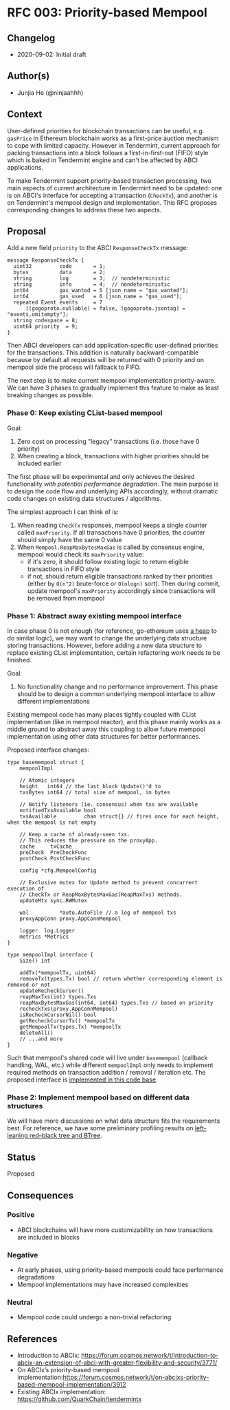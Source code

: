 # RFC 003: Priority-based Mempool

## Changelog

- 2020-09-02: Initial draft

## Author(s)

- Junjia He (@ninjaahhh)

## Context

User-defined priorities for blockchain transactions can be useful, e.g. `gasPrice` in Ethereum blockchain works as a first-price auction mechanism to cope with limited capacity. However in Tendermint, current approach for packing transactions into a block follows a first-in-first-out (FIFO) style which is baked in Tendermint engine and can't be affected by ABCI applications.

To make Tendermint support priority-based transaction processing, two main aspects of current architecture in Tendermint need to be updated: one is on ABCI's interface for accepting a transaction (`CheckTx`), and another is on Tendermint's mempool design and implementation. This RFC proposes corresponding changes to address these two aspects.

## Proposal

Add a new field `priority` to the ABCI `ResponseCheckTx` message:

```
message ResponseCheckTx {
  uint32         code       = 1;
  bytes          data       = 2;
  string         log        = 3;  // nondeterministic
  string         info       = 4;  // nondeterministic
  int64          gas_wanted = 5 [json_name = "gas_wanted"];
  int64          gas_used   = 6 [json_name = "gas_used"];
  repeated Event events     = 7
      [(gogoproto.nullable) = false, (gogoproto.jsontag) = "events,omitempty"];
  string codespace = 8;
  uint64 priority  = 9;
}
```

Then ABCI developers can add application-specific user-defined priorities for the transactions. This addition is naturally backward-compatible because by default all requests will be returned with 0 priority and on mempool side the process will fallback to FIFO.

The next step is to make current mempool implementation priority-aware. We can have 3 phases to gradually implement this feature to make as least breaking changes as possible.

### Phase 0: Keep existing CList-based mempool

Goal:
1. Zero cost on processing "legacy" transactions (i.e. those have 0 priority)
2. When creating a block, transactions with higher priorities should be included earlier

The first phase will be experimental and only achieves the desired functionality *with potential performance degradation*. The main purpose is to design the code flow and underlying APIs accordingly, without dramatic code changes on existing data structures / algorithms.

The simplest approach I can think of is:

1. When reading `CheckTx` responses, mempool keeps a single counter called `maxPriority`. If all transactions have 0 priorities, the counter should simply have the same 0 value
2. When `Mempool.ReapMaxBytesMaxGas` is called by consensus engine, mempool would check its `maxPriority` value:
    - if it's zero, it should follow existing logic to return eligible transactions in FIFO style
    - if not, should return eligible transactions ranked by their priorities (either by `O(n^2)` brute-force or `O(nlogn)` sort). Then during commit, update mempool's `maxPriority` accordingly since transactions will be removed from mempool

### Phase 1: Abstract away existing mempool interface

In case phase 0 is not enough (for reference, go-ethereum uses [a heap](https://github.com/ethereum/go-ethereum/blob/6c9f040ebeafcc680b0c457e6f4886e2bca32527/core/tx_list.go#L440) to do similar logic), we may want to change the underlying data structure storing transactions. However, before adding a new data structure to replace existing CList implementation, certain refactoring work needs to be finished.

Goal:
1. No functionality change and no performance improvement. This phase should be to design a common underlying mempool interface to allow different implementations

Existing mempool code has many places tightly coupled with CList implementation (like in mempool reactor), and this phase mainly works as a middle ground to abstract away this coupling to allow future mempool implementation using other data structures for better performances.

Proposed interface changes:

```
type basemempool struct {
	mempoolImpl

	// Atomic integers
	height   int64 // the last block Update()'d to
	txsBytes int64 // total size of mempool, in bytes

	// Notify listeners (ie. consensus) when txs are available
	notifiedTxsAvailable bool
	txsAvailable         chan struct{} // fires once for each height, when the mempool is not empty

	// Keep a cache of already-seen txs.
	// This reduces the pressure on the proxyApp.
	cache     txCache
	preCheck  PreCheckFunc
	postCheck PostCheckFunc

	config *cfg.MempoolConfig

	// Exclusive mutex for Update method to prevent concurrent execution of
	// CheckTx or ReapMaxBytesMaxGas(ReapMaxTxs) methods.
	updateMtx sync.RWMutex

	wal          *auto.AutoFile // a log of mempool txs
	proxyAppConn proxy.AppConnMempool

	logger  log.Logger
	metrics *Metrics
}

type mempoolImpl interface {
	Size() int

	addTx(*mempoolTx, uint64)
	removeTx(types.Tx) bool // return whether corresponding element is removed or not
	updateRecheckCursor()
	reapMaxTxs(int) types.Txs
	reapMaxBytesMaxGas(int64, int64) types.Txs // based on priority
	recheckTxs(proxy.AppConnMempool)
	isRecheckCursorNil() bool
	getRecheckCursorTx() *mempoolTx
	getMempoolTx(types.Tx) *mempoolTx
	deleteAll()
	// ...and more
}
```

Such that mempool's shared code will live under `basemempool` (callback handling, WAL, etc.) while different `mempoolImpl` only needs to implement required methods on transaction addition / removal / iteration etc. The proposed interface is [implemented in this code base](https://github.com/QuarkChain/tendermintx/blob/master/mempool/mempool.go).

### Phase 2: Implement mempool based on different data structures

We will have more discussions on what data structure fits the requirements best. For reference, we have some preliminary profiling results on [left-leaning red–black tree and BTree](https://github.com/QuarkChain/tendermintx/blob/master/mempool/bench_test.go#L18-L31).

## Status


Proposed

## Consequences

### Positive

- ABCI blockchains will have more customizability on how transactions are included in blocks

### Negative

- At early phases, using priority-based mempools could face performance degradations
- Mempool implementations may have increased complexities

### Neutral

- Mempool code could undergo a non-trivial refactoring

## References

- Introduction to ABCIx: https://forum.cosmos.network/t/introduction-to-abcix-an-extension-of-abci-with-greater-flexibility-and-security/3771/
- On ABCIx’s priority-based mempool implementation:https://forum.cosmos.network/t/on-abcixs-priority-based-mempool-implementation/3912
- Existing ABCIx implementation: https://github.com/QuarkChain/tendermintx
